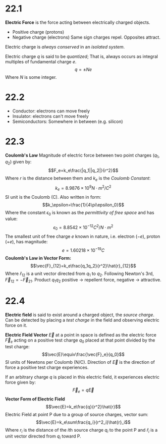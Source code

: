 # 22.1

**Electric Force** is the force acting between electrically charged objects.
- Positive charge (protons)
- Negative charge (electrons)
Same sign charges repel. Opposites attract.

Electric charge is *always conserved* in an *isolated system*.

Electric charge $q$ is said to be *quantized*; That is, always occurs as integral multiples of fundamental charge $e$.
$$q=\pm Ne$$
Where $N$ is some integer.
# 22.2

- Conductor: electrons can move freely
- Insulator: electrons can't move freely
- Semiconductors: Somewhere in between (e.g. silicon)
# 22.3

**Coulomb's Law**
Magnitude of electric force between two point charges ($q_1,q_2$) given by:
$$F_e=k_e\frac{|q_1||q_2|}{r^2}$$
Where $r$ is the distance between them and $k_e$ is the *Coulomb Constant*:
$$k_e=8.9876\times10^9N\cdot m^2/C^2$$
SI unit is the Coulomb (C). Also written in form:
$$k_\epsilon=\frac{1}{4\pi\epsilon_0}$$
Where the constant $\epsilon_0$ is known as the *permittivity of free space* and has value:
$$\epsilon_0=8.8542\times10^{-12}C^2/N\cdot m^2$$
The smallest unit of free charge $e$ known in nature, i.e. electron ($-e$), proton ($+e$), has magnitude:
$$e=1.60218\times10^{-19}C$$
**Coulomb's Law in Vector Form:**
$$\vec{F}_{12}=k_e\frac{q_1q_2}{r^2}\hat{r}_{12}$$
Where $\hat{r}_{12}$ is a unit vector directed from $q_1$ to $q_2$. Following Newton's 3rd, $\vec{F}_{12}=-\vec{F}_{21}$. Product $q_1q_2$ positive $\rightarrow$ repellent force, negative $\rightarrow$ attractive.
# 22.4

**Electric field** is said to exist around a charged object, the *source charge*. Can be detected by placing a *test charge* in the field and observing electric force on it.

**Electric Field Vector** $\vec{E}$ at a point in space is defined as the electric force $\vec{F}_e$ acting on a positive test charge $q_0$ placed at that point divided by the test charge:
$$\vec{E}\equiv\frac{\vec{F}_e}{q_0}$$
SI units of Newtons per Coulomb (N/C). Direction of $\vec{E}$ is the direction of force a positive test charge experiences.

If an arbitrary charge $q$ is placed in this electric field, it experiences electric force given by:
$$\vec{F}_e=q\vec{E}$$
**Vector Form of Electric Field**
$$\vec{E}=k_e\frac{q}{r^2}\hat{r}$$
Electric Field at point P due to a group of source charges, vector sum:
$$\vec{E}=k_e\sum\frac{q_i}{r^2_i}\hat{r}_i$$
Where $r_i$ is the distance of the $i$th source charge $q_i$ to the point P and $\hat{r}_i$ is a unit vector directed from $q_i$ toward P.